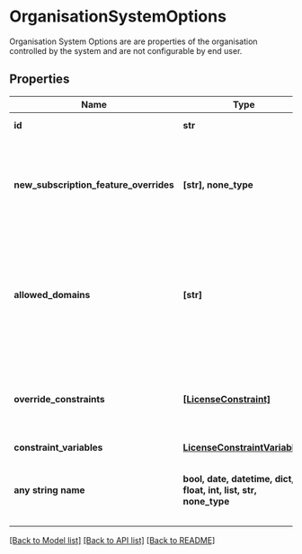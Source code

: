 # OrganisationSystemOptions

Organisation System Options are are properties of the organisation controlled by the system and are not configurable by end user.

## Properties
Name | Type | Description | Notes
------------ | ------------- | ------------- | -------------
**id** | **str** | Unique identifier | [optional] [readonly] 
**new_subscription_feature_overrides** | **[str], none_type** | A list of features to apply to new subscriptions that are created from this organisation. | [optional] 
**allowed_domains** | **[str]** | A list of domains whose subdomains are allowed to build fully qualified domain names for resources in this organisation  | [optional] 
**override_constraints** | [**[LicenseConstraint]**](LicenseConstraint.md) | Overrides for constraints applied to this org&#39;s license. Only use in exceptional circumstances.  | [optional] 
**constraint_variables** | [**LicenseConstraintVariables**](LicenseConstraintVariables.md) |  | [optional] 
**any string name** | **bool, date, datetime, dict, float, int, list, str, none_type** | any string name can be used but the value must be the correct type | [optional]

[[Back to Model list]](../README.md#documentation-for-models) [[Back to API list]](../README.md#documentation-for-api-endpoints) [[Back to README]](../README.md)


